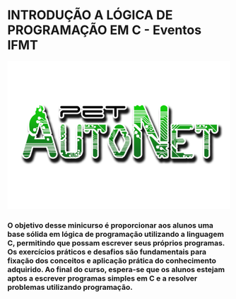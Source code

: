 # INTRODUÇÃO A LÓGICA DE PROGRAMAÇÃO EM C - Eventos IFMT

<a>
  <img src="logooet.png"></img>
</a>

### O objetivo desse minicurso é proporcionar aos alunos uma base sólida em lógica de programação utilizando a linguagem C, permitindo que possam escrever seus próprios programas. Os exercícios práticos e desafios são fundamentais para fixação dos conceitos e aplicação prática do conhecimento adquirido. Ao final do curso, espera-se que os alunos estejam aptos a escrever programas simples em C e a resolver problemas utilizando programação.

